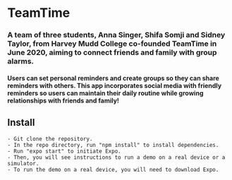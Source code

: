 # TeamTime

### A team of three students, Anna Singer, Shifa Somji and Sidney Taylor, from Harvey Mudd College co-founded TeamTime in June 2020, aiming to connect friends and family with group alarms. 

#### Users can set personal reminders and create groups so they can share reminders with others. This app incorporates social media with friendly reminders so users can maintain their daily routine while growing relationships with friends and family!

## Install
```
- Git clone the repository.
- In the repo directory, run "npm install" to install dependencies.
- Run "expo start" to initiate Expo. 
- Then, you will see instructions to run a demo on a real device or a simulator.
- To run the demo on a real device, you will need to download Expo. 
```
